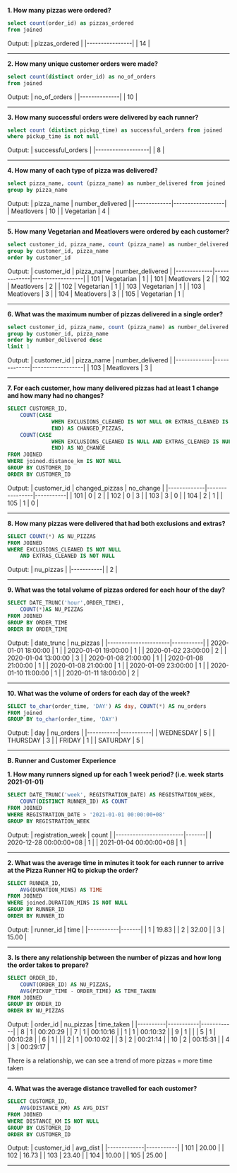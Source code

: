 **1. How many pizzas were ordered?**

```sql
select count(order_id) as pizzas_ordered
from joined
```
Output:
| pizzas_ordered |
|----------------|
|       14       |



***

**2. How many unique customer orders were made?**

````sql
select count(distinct order_id) as no_of_orders
from joined
````
Output:
| no_of_orders |
|--------------|
|      10      |

***

**3. How many successful orders were delivered by each runner?**

````sql
select count (distinct pickup_time) as successful_orders from joined
where pickup_time is not null
````
Output:
| successful_orders |
|-------------------|
|         8         |

***

**4. How many of each type of pizza was delivered?**

````sql
select pizza_name, count (pizza_name) as number_delivered from joined
group by pizza_name
````
Output:
| pizza_name  | number_delivered |
|-------------|------------------|
| Meatlovers  | 10               |
| Vegetarian  | 4                |

***

**5. How many Vegetarian and Meatlovers were ordered by each customer?**

```sql
select customer_id, pizza_name, count (pizza_name) as number_delivered from joined
group by customer_id, pizza_name
order by customer_id
```
Output:
| customer_id | pizza_name  | number_delivered |
|-------------|-------------|------------------|
| 101         | Vegetarian  | 1                |
| 101         | Meatlovers  | 2                |
| 102         | Meatlovers  | 2                |
| 102         | Vegetarian  | 1                |
| 103         | Vegetarian  | 1                |
| 103         | Meatlovers  | 3                |
| 104         | Meatlovers  | 3                |
| 105         | Vegetarian  | 1                |


***

**6. What was the maximum number of pizzas delivered in a single order?**

```sql
select customer_id, pizza_name, count (pizza_name) as number_delivered from joined
group by customer_id, pizza_name
order by number_delivered desc
limit 1
```
Output:
| customer_id | pizza_name  | number_delivered |
|-------------|-------------|------------------|
| 103         | Meatlovers  | 3                |

***

**7. For each customer, how many delivered pizzas had at least 1 change and how many had no changes?**

````sql
SELECT CUSTOMER_ID,
	COUNT(CASE
              WHEN EXCLUSIONS_CLEANED IS NOT NULL OR EXTRAS_CLEANED IS NOT NULL THEN 1
              END) AS CHANGED_PIZZAS,
	COUNT(CASE
              WHEN EXCLUSIONS_CLEANED IS NULL AND EXTRAS_CLEANED IS NULL THEN 1
              END) AS NO_CHANGE
FROM JOINED
WHERE joined.distance_km IS NOT NULL
GROUP BY CUSTOMER_ID
ORDER BY CUSTOMER_ID
````
Output:
| customer_id | changed_pizzas | no_change |
|-------------|----------------|-----------|
| 101         | 0              | 2         |
| 102         | 0              | 3         |
| 103         | 3              | 0         |
| 104         | 2              | 1         |
| 105         | 1              | 0         |

***

**8. How many pizzas were delivered that had both exclusions and extras?**

```sql
SELECT COUNT(*) AS NU_PIZZAS
FROM JOINED
WHERE EXCLUSIONS_CLEANED IS NOT NULL
	AND EXTRAS_CLEANED IS NOT NULL
```
Output:
| nu_pizzas |
|-----------|
|     2     |

***

**9. What was the total volume of pizzas ordered for each hour of the day?**

```sql
SELECT DATE_TRUNC('hour',ORDER_TIME),
	COUNT(*)AS NU_PIZZAS
FROM JOINED
GROUP BY ORDER_TIME
ORDER BY ORDER_TIME
```
Output:
| date_trunc           | nu_pizzas |
|----------------------|-----------|
| 2020-01-01 18:00:00  | 1         |
| 2020-01-01 19:00:00  | 1         |
| 2020-01-02 23:00:00  | 2         |
| 2020-01-04 13:00:00  | 3         |
| 2020-01-08 21:00:00  | 1         |
| 2020-01-08 21:00:00  | 1         |
| 2020-01-08 21:00:00  | 1         |
| 2020-01-09 23:00:00  | 1         |
| 2020-01-10 11:00:00  | 1         |
| 2020-01-11 18:00:00  | 2         |
***

**10. What was the volume of orders for each day of the week?**

```sql
SELECT to_char(order_time, 'DAY') AS day, COUNT(*) AS nu_orders
FROM joined
GROUP BY to_char(order_time, 'DAY')
```
Output:
| day       | nu_orders |
|-----------|-----------|
| WEDNESDAY | 5         |
| THURSDAY  | 3         |
| FRIDAY    | 1         |
| SATURDAY  | 5         |
***


**B. Runner and Customer Experience**

**1. How many runners signed up for each 1 week period? (i.e. week starts 2021-01-01)**
```sql
SELECT DATE_TRUNC('week', REGISTRATION_DATE) AS REGISTRATION_WEEK,
	COUNT(DISTINCT RUNNER_ID) AS COUNT
FROM JOINED
WHERE REGISTRATION_DATE > '2021-01-01 00:00:00+08'
GROUP BY REGISTRATION_WEEK
```
Output:
| registration_week      | count |
|------------------------|-------|
| 2020-12-28 00:00:00+08 | 1     |
| 2021-01-04 00:00:00+08 | 1     |
***

**2. What was the average time in minutes it took for each runner to arrive at the Pizza Runner HQ to pickup the order?**
```sql
SELECT RUNNER_ID,
	AVG(DURATION_MINS) AS TIME
FROM JOINED
WHERE joined.DURATION_MINS IS NOT NULL
GROUP BY RUNNER_ID
ORDER BY RUNNER_ID
```
Output:
| runner_id | time  |
|-----------|-------|
| 1         | 19.83 |
| 2         | 32.00 |
| 3         | 15.00 |

***

**3. Is there any relationship between the number of pizzas and how long the order takes to prepare?**
```sql
SELECT ORDER_ID,
	COUNT(ORDER_ID) AS NU_PIZZAS,
	AVG(PICKUP_TIME - ORDER_TIME) AS TIME_TAKEN
FROM JOINED
GROUP BY ORDER_ID
ORDER BY NU_PIZZAS
```
Output:
| order_id | nu_pizzas | time_taken |
|----------|-----------|------------|
| 8        | 1         | 00:20:29   |
| 7        | 1         | 00:10:16   |
| 1        | 1         | 00:10:32   |
| 9        | 1         |            |
| 5        | 1         | 00:10:28   |
| 6        | 1         |            |
| 2        | 1         | 00:10:02   |
| 3        | 2         | 00:21:14   |
| 10       | 2         | 00:15:31   |
| 4        | 3         | 00:29:17   |

There is a relationship, we can see a trend of more pizzas = more time taken
***

**4. What was the average distance travelled for each customer?**
```sql
SELECT CUSTOMER_ID,
	AVG(DISTANCE_KM) AS AVG_DIST
FROM JOINED
WHERE DISTANCE_KM IS NOT NULL
GROUP BY CUSTOMER_ID
ORDER BY CUSTOMER_ID
```
Output:
| customer_id | avg_dist  |
|-------------|-----------|
| 101         | 20.00     |
| 102         | 16.73     |
| 103         | 23.40     |
| 104         | 10.00     |
| 105         | 25.00     |

***










